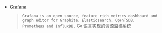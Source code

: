 #  
* [Grafana](https://github.com/grafana/grafana)
  > `Grafana is an open source, feature rich metrics dashboard and graph editor for Graphite, Elasticsearch, OpenTSDB, Prometheus and InfluxDB.` Go 语言实现的资源监控系统
